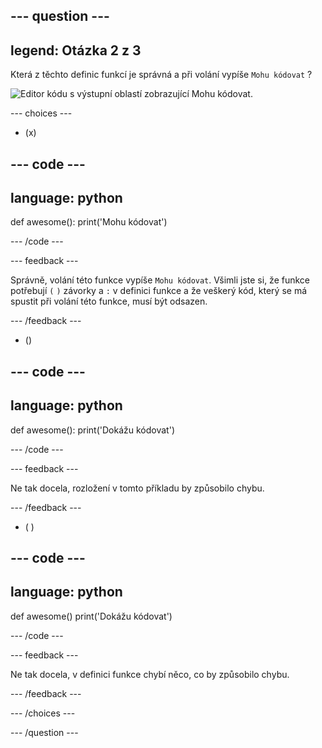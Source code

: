 
--- question ---
---
legend: Otázka 2 z 3
---

Která z těchto definic funkcí je správná a při volání vypíše `Mohu kódovat` ?

![Editor kódu s výstupní oblastí zobrazující <code>Mohu kódovat</code>.](images/quiz2.png)

--- choices ---

- (x)

--- code ---
---
language: python
---

def awesome(): print('Mohu kódovat')

--- /code ---

 --- feedback ---

Správně, volání této funkce vypíše `Mohu kódovat`. Všimli jste si, že funkce potřebují `(` `)` závorky a `:` v definici funkce a že veškerý kód, který se má spustit při volání této funkce, musí být odsazen.

 --- /feedback ---

- ()

--- code ---
---
language: python
---

def awesome(): print('Dokážu kódovat')

--- /code ---

 --- feedback ---

 Ne tak docela, rozložení v tomto příkladu by způsobilo chybu.

 --- /feedback ---

- ( )

--- code ---
---
language: python
---

def awesome() print('Dokážu kódovat')

--- /code ---

 --- feedback ---

Ne tak docela, v definici funkce chybí něco, co by způsobilo chybu.

 --- /feedback ---

--- /choices ---

--- /question ---
